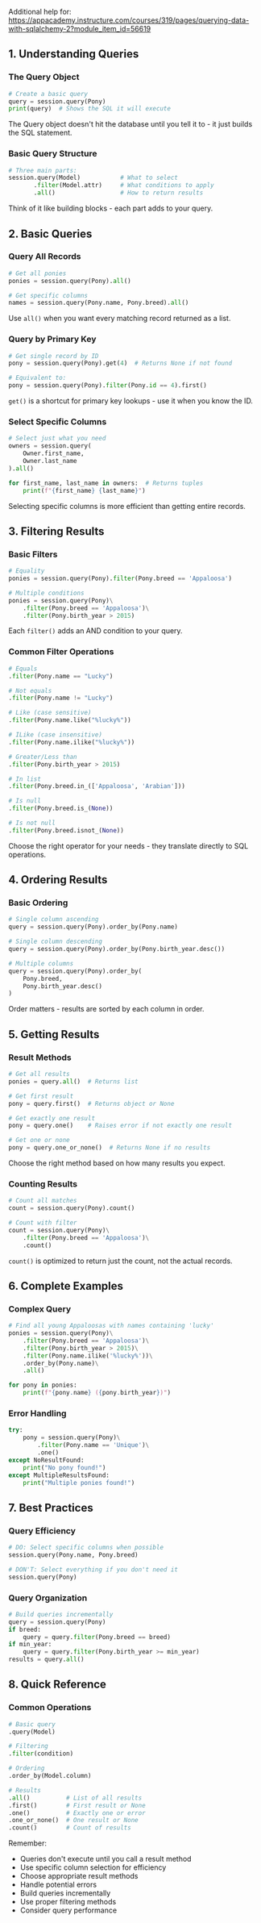 Additional help for: https://appacademy.instructure.com/courses/319/pages/querying-data-with-sqlalchemy-2?module_item_id=56619

## 1. Understanding Queries

### The Query Object
```python
# Create a basic query
query = session.query(Pony)
print(query)  # Shows the SQL it will execute
```
The Query object doesn't hit the database until you tell it to - it just builds the SQL statement.

### Basic Query Structure
```python
# Three main parts:
session.query(Model)           # What to select
       .filter(Model.attr)     # What conditions to apply
       .all()                  # How to return results
```
Think of it like building blocks - each part adds to your query.

## 2. Basic Queries

### Query All Records
```python
# Get all ponies
ponies = session.query(Pony).all()

# Get specific columns
names = session.query(Pony.name, Pony.breed).all()
```
Use `all()` when you want every matching record returned as a list.

### Query by Primary Key
```python
# Get single record by ID
pony = session.query(Pony).get(4)  # Returns None if not found

# Equivalent to:
pony = session.query(Pony).filter(Pony.id == 4).first()
```
`get()` is a shortcut for primary key lookups - use it when you know the ID.

### Select Specific Columns
```python
# Select just what you need
owners = session.query(
    Owner.first_name,
    Owner.last_name
).all()

for first_name, last_name in owners:  # Returns tuples
    print(f"{first_name} {last_name}")
```
Selecting specific columns is more efficient than getting entire records.

## 3. Filtering Results

### Basic Filters
```python
# Equality
ponies = session.query(Pony).filter(Pony.breed == 'Appaloosa')

# Multiple conditions
ponies = session.query(Pony)\
    .filter(Pony.breed == 'Appaloosa')\
    .filter(Pony.birth_year > 2015)
```
Each `filter()` adds an AND condition to your query.

### Common Filter Operations
```python
# Equals
.filter(Pony.name == "Lucky")

# Not equals
.filter(Pony.name != "Lucky")

# Like (case sensitive)
.filter(Pony.name.like("%lucky%"))

# ILike (case insensitive)
.filter(Pony.name.ilike("%lucky%"))

# Greater/Less than
.filter(Pony.birth_year > 2015)

# In list
.filter(Pony.breed.in_(['Appaloosa', 'Arabian']))

# Is null
.filter(Pony.breed.is_(None))

# Is not null
.filter(Pony.breed.isnot_(None))
```
Choose the right operator for your needs - they translate directly to SQL operations.

## 4. Ordering Results

### Basic Ordering
```python
# Single column ascending
query = session.query(Pony).order_by(Pony.name)

# Single column descending
query = session.query(Pony).order_by(Pony.birth_year.desc())

# Multiple columns
query = session.query(Pony).order_by(
    Pony.breed,
    Pony.birth_year.desc()
)
```
Order matters - results are sorted by each column in order.

## 5. Getting Results

### Result Methods
```python
# Get all results
ponies = query.all()  # Returns list

# Get first result
pony = query.first()  # Returns object or None

# Get exactly one result
pony = query.one()    # Raises error if not exactly one result

# Get one or none
pony = query.one_or_none()  # Returns None if no results
```
Choose the right method based on how many results you expect.

### Counting Results
```python
# Count all matches
count = session.query(Pony).count()

# Count with filter
count = session.query(Pony)\
    .filter(Pony.breed == 'Appaloosa')\
    .count()
```
`count()` is optimized to return just the count, not the actual records.

## 6. Complete Examples

### Complex Query
```python
# Find all young Appaloosas with names containing 'lucky'
ponies = session.query(Pony)\
    .filter(Pony.breed == 'Appaloosa')\
    .filter(Pony.birth_year > 2015)\
    .filter(Pony.name.ilike('%lucky%'))\
    .order_by(Pony.name)\
    .all()

for pony in ponies:
    print(f"{pony.name} ({pony.birth_year})")
```

### Error Handling
```python
try:
    pony = session.query(Pony)\
        .filter(Pony.name == 'Unique')\
        .one()
except NoResultFound:
    print("No pony found!")
except MultipleResultsFound:
    print("Multiple ponies found!")
```

## 7. Best Practices

### Query Efficiency
```python
# DO: Select specific columns when possible
session.query(Pony.name, Pony.breed)

# DON'T: Select everything if you don't need it
session.query(Pony)
```

### Query Organization
```python
# Build queries incrementally
query = session.query(Pony)
if breed:
    query = query.filter(Pony.breed == breed)
if min_year:
    query = query.filter(Pony.birth_year >= min_year)
results = query.all()
```

## 8. Quick Reference

### Common Operations
```python
# Basic query
.query(Model)

# Filtering
.filter(condition)

# Ordering
.order_by(Model.column)

# Results
.all()          # List of all results
.first()        # First result or None
.one()          # Exactly one or error
.one_or_none()  # One result or None
.count()        # Count of results
```

Remember:
- Queries don't execute until you call a result method
- Use specific column selection for efficiency
- Choose appropriate result methods
- Handle potential errors
- Build queries incrementally
- Use proper filtering methods
- Consider query performance
